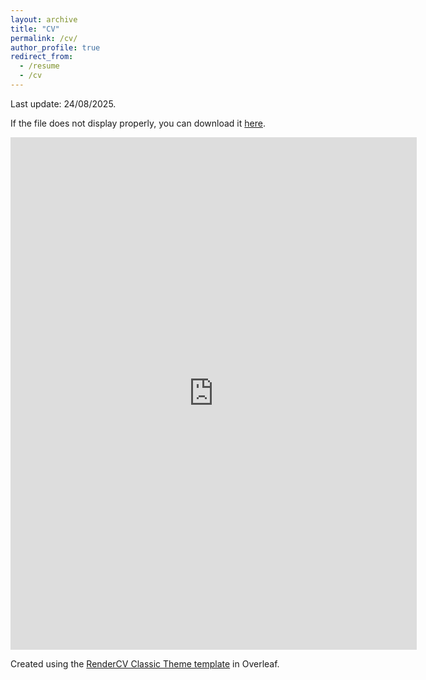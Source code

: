 ```yaml
---
layout: archive
title: "CV"
permalink: /cv/
author_profile: true
redirect_from:
  - /resume
  - /cv
---
```


Last update: 24/08/2025.

If the file does not display properly, you can download it [here](https://juanshr.github.io/files/CV.pdf).

<embed src="https://juanshr.github.io/files/CV.pdf" type="application/pdf" width="650px" height="820px"/>
<br>

Created using the [RenderCV Classic Theme template](https://www.overleaf.com/latex/templates/rendercv-classic-theme/szbrrwnrfksk) in Overleaf.
